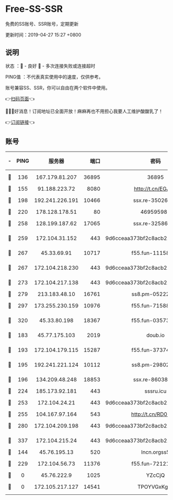 # Free-SS-SSR

免费的SS账号、SSR账号，定期更新

更新时间：2019-04-27 15:27 +0800

## 说明

状态     ：🙂 - 良好 🙁 - 多次连接失败或连接超时

PING值   ：不代表真实使用中的速度，仅供参考。

账号兼容SS、SSR，你可以自由在两个软件中使用。

👉[扫码页面](https://liesauer.github.io/Free-SS-SSR/)👈

🎉🎉🎉好消息！订阅地址已全面开放！麻麻再也不用担心我要人工维护酸酸乳了！

👉[订阅链接](https://www.liesauer.net/yogurt/subscribe?ACCESS_TOKEN=DAYxR3mMaZAsaqUb)👈

## 账号

|-|PING|服务器|端口|密码|加密方式|区域|
|:----:|:----:|:-----:|-----:|:----:|:----:|:----:|
|🙂|136|167.179.81.207|36895|36895|aes-256-cfb|JP|
|🙂|155|91.188.223.72|8080|http://t.cn/EGJIyrl|rc4-md5|RU|
|🙂|198|192.241.226.191|10466|ssx.re-35026033|aes-256-cfb|US|
|🙂|220|178.128.178.51|80|469595985|chacha20|US|
|🙂|258|128.199.187.62|17065|ssx.re-32586020|aes-256-cfb|SG|
|🙂|259|172.104.31.152|443|9d6cceaa373bf2c8acb22e60b6a58be6|aes-256-cfb|US|
|🙂|267|45.33.69.91|10717|f55.fun-11158314|aes-256-cfb|US|
|🙂|267|172.104.218.230|443|9d6cceaa373bf2c8acb22e60b6a58be6|aes-256-cfb|US|
|🙂|273|172.104.217.138|443|9d6cceaa373bf2c8acb22e60b6a58be6|aes-256-cfb|US|
|🙂|279|213.183.48.10|16761|ss8.pm-05222807|rc4-md5|RU|
|🙂|297|173.255.230.159|10976|f55.fun-71588324|aes-256-cfb|US|
|🙂|320|45.33.80.198|18367|f55.fun-03573008|aes-256-cfb|US|
|🙂|183|45.77.175.103|2019|doub.io|aes-128-ctr|SG|
|🙂|193|172.104.179.115|15287|f55.fun-37374553|aes-256-cfb|SG|
|🙂|195|192.241.221.124|10112|ss8.pm-29802599|aes-256-cfb|US|
|🙂|196|134.209.48.248|18853|ssx.re-86038973|aes-256-cfb|US|
|🙂|224|185.173.92.181|443|sssru.icu|rc4-md5|RU|
|🙂|253|172.104.24.21|443|9d6cceaa373bf2c8acb22e60b6a58be6|aes-256-cfb|US|
|🙂|255|104.167.97.164|543|http://t.cn/RD0D7sx|rc4-md5|CA|
|🙂|280|172.104.209.198|443|9d6cceaa373bf2c8acb22e60b6a58be6|aes-256-cfb|US|
|🙂|337|172.104.215.24|443|9d6cceaa373bf2c8acb22e60b6a58be6|aes-256-cfb|US|
|🙁|144|45.76.195.13|520|lncn.orgss5|rc4|JP|
|🙁|229|172.104.56.73|11376|f55.fun-72121138|aes-256-cfb|SG|
|🙁|0|45.76.222.9|1025|YZcCjQ|rc4-md5|JP|
|🙁|0|172.105.217.127|14541|TPOYVGxKglpi|aes-256-cfb|JP|
